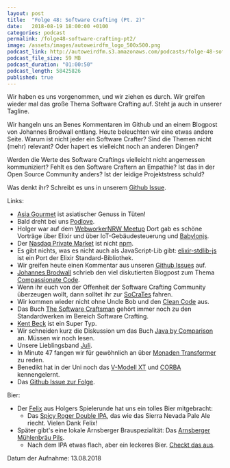 ```yaml
---
layout: post
title:  "Folge 48: Software Crafting (Pt. 2)"
date:   2018-08-19 18:00:00 +0100
categories: podcast
permalink: /folge48-software-crafting-pt2/
image: /assets/images/autoweirdfm_logo_500x500.png
podcast_link: http://autoweirdfm.s3.amazonaws.com/podcasts/folge-48-software-crafting-pt2.mp3
podcast_file_size: 59 MB
podcast_duration: "01:00:50"
podcast_length: 58425826
published: true
---
```

Wir haben es uns vorgenommen, und wir ziehen es durch. Wir greifen wieder mal das große Thema Software Crafting auf.
Steht ja auch in unserer Tagline.

Wir hangeln uns an Benes Kommentaren im Github und an einem Blogpost von Johannes Brodwall entlang. 
Heute beleuchten wir eine etwas andere Seite. Warum ist nicht jeder ein Software Crafter?
Sind die Themen nicht (mehr) relevant? Oder hapert es vielleicht noch an anderen Dingen? 

Werden die Werte des Software Craftings vielleicht nicht angemessen kommuniziert?
Fehlt es den Software Craftern an Empathie?
Ist das in der Open Source Community anders? Ist der leidige Projektstress schuld?

Was denkt ihr? Schreibt es uns in unserem [Github Issue](https://github.com/autoweirdfm/autoweirdfm.github.io/issues/56).

Links:

- [Asia Gourmet](https://www.asiagourmet.de/) ist asiatischer Genuss in Tüten!
- Bald dreht bei uns [Podlove](https://podlove.org/).
- Holger war auf dem [WebworkerNRW Meetup](http://webworker-nrw.de/) Dort gab es schöne Vorträge über Elixir und über IoT-Gebäudesteuerung und [Babylonjs](https://www.babylonjs.com/).
- Der [Nasdaq Private Market](npm.com) ist nicht [npm](npmjs.com).
- Es gibt nichts, was es nicht auch als JavaScript-Lib gibt: [elixir-stdlib-js](https://www.npmjs.com/package/elixir-stdlib-js) ist ein Port der Elixir Standard-Bibliothek.
- Wir greifen heute einen Kommentar aus unseren [Github Issues](https://github.com/autoweirdfm/autoweirdfm.github.io/issues/46) auf.
- [Johannes Brodwall](https://twitter.com/jhannes) schrieb den viel diskutierten Blogpost zum Thema [Compassionate Code](http://johannesbrodwall.com/2018/06/24/forget-about-clean-code-lets-embrace-compassionate-code/).
- Wenn ihr euch von der Offenheit der Software Crafting Community überzeugen wollt, dann solltet ihr zur [SoCraTes](https://www.socrates-conference.de/) fahren.
- Wir kommen wieder nicht ohne Uncle Bob und den [Clean Code](https://www.goodreads.com/book/show/3735293-clean-code) aus.
- Das Buch [The Software Craftsman](https://www.amazon.de/Software-Craftsman-Professionalism-Pragmatism-Robert/dp/0134052501) gehört immer noch zu den Standardwerken im Bereich Software Crafting.
- [Kent Beck](https://de.wikipedia.org/wiki/Kent_Beck) ist ein Super Typ.
- Wir schneiden kurz die Diskussion um das Buch [Java by Comparison](https://pragprog.com/book/javacomp/java-by-comparison) an. Müssen wir noch lesen.
- Unsere Lieblingsband [Juli](https://www.youtube.com/watch?v=KyMT8MDaxqo).
- In Minute 47 fangen wir für gewöhnlich an über [Monaden Transformer](http://eed3si9n.com/herding-cats/monad-transfomers.html) zu reden.
- Benedikt hat in der Uni noch das [V-Modell XT](https://de.wikipedia.org/wiki/V-Modell_(Entwicklungsstandard)#V-Modell_XT) und [CORBA](https://de.wikipedia.org/wiki/Common_Object_Request_Broker_Architecture) kennengelernt.
- Das [Github Issue zur Folge](https://github.com/autoweirdfm/autoweirdfm.github.io/issues/56).

Bier:

- Der [Felix](http://www.fantyra.de/) aus Holgers Spielerunde hat uns ein tolles Bier mitgebracht:
  - Das [Spicy Roger Double IPA](https://untappd.com/b/gulpener-bierbrouwerij-spicy-roger-a-pirates-bite/1914969), das wie das Sierra Nevada Pale Ale riecht.
  Vielen Dank Felix!
- Später gibt's eine lokale Arnsberger Brauspezialität: Das [Arnsberger Mühlenbräu Pils](https://untappd.com/b/arnsberger-muhlenbrau-pils/1542345).
  - Nach dem IPA etwas flach, aber ein leckeres Bier. [Checkt das aus](http://www.arnsberger-muehlenbraeu.de/). 

Datum der Aufnahme: 13.08.2018




